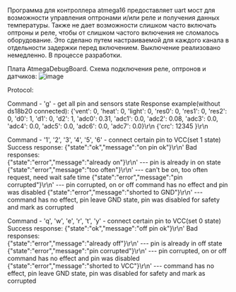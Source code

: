 Программа для контроллера atmega16 предоставляет uart мост для возможности управления
оптронами и/или реле и получения данных температуры. Также не дает возможности слишком часто 
включать оптроны и реле, чтобы от слишком частого включения не сломалось оборудование. Это сделано
путем настраиваемой для каждого канала в отдельности задержки перед включением. Выключение реализовано немедленно.
В процессе разработки. 

Плата AtmegaDebugBoard. Схема подключения реле, оптронов и датчиков:
![image](https://github.com/user-attachments/assets/4167a024-93a4-4a80-b9a8-e8c8163609b1)

Protocol:

Command  - 'g' - get all pin and sensors state
Response example(without ds18b20 connected): 
{'vent': 0, 'heat': 0, 'light': 0, 'res0': 0, 'res1': 0, 'res2': 0, 'd0': 1, 'd1': 0, 'd2': 1, 'adc0': 0.31, 'adc1': 0.0, 'adc2': 0.08, 'adc3': 0.0, 'adc4': 0.0, 'adc5': 0.0, 'adc6': 0.0, 'adc7': 0.0}\r\n
{'crc': 12345 }\r\n

Command - '1', '2', '3', '4', '5', '6' - connect certain pin to VCC(set 1 state)
Success response: {"state":"ok","message":"on pin ok"}\r\n'
Bad responses:     
               {"state":"error","message":"already on"}\r\n'     --- pin is already in on state
               {"state":"error","message":"too often"}\r\n'      --- can't be on, too often request, need wait safe time 
               {"state":"error","message":"pin corrupted"}\r\n'  --- pin corrupted, on or off command has no effect and pin was disabled
               {"state":"error","message":"shorted to GND"}\r\n' --- command has no effect, pin leave GND state, pin was disabled for safety and mark as corrupted

Command - 'q', 'w', 'e', 'r', 't', 'y' - connect certain pin to VCC(set 0 state)
Success response: {"state":"ok","message":"off pin ok"}\r\n'
Bad responses:     
               {"state":"error","message":"already off"}\r\n'    --- pin is already in off state
               {"state":"error","message":"pin corrupted"}\r\n'  --- pin corrupted, on or off command has no effect and pin was disabled
               {"state":"error","message":"shorted to VCC"}\r\n' --- command has no effect, pin leave GND state, pin was disabled for safety and mark as corrupted
